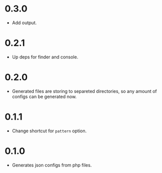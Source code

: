 # 0.3.0

- Add output.

# 0.2.1

- Up deps for finder and console.

# 0.2.0

- Generated files are storing to separeted directories, so any amount of configs can be generated now.

# 0.1.1

- Change shortcut for `pattern` option.

# 0.1.0

- Generates json configs from php files.